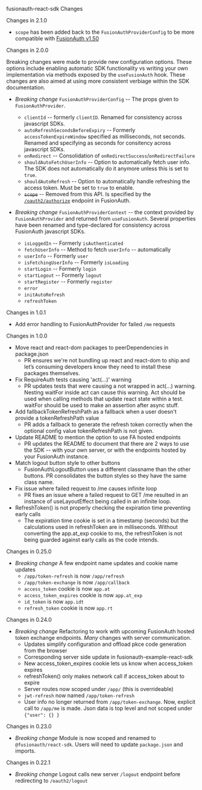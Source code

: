 fusionauth-react-sdk Changes

Changes in 2.1.0

- `scope` has been added back to the `FusionAuthProviderConfig` to be more compatible with [FusionAuth v1.50](https://fusionauth.io/docs/release-notes/#version-1-50-0)

Changes in 2.0.0

Breaking changes were made to provide new configuration options. These options include enabling automatic SDK functionality vs writing your own implementation via methods exposed by the `useFusionAuth` hook. These changes are also aimed at using more consistent verbiage within the SDK documentation.

- _Breaking change_ `FusionAuthProviderConfig` -- The props given to `FusionAuthProvider`.

  - `clientId` -- formerly `clientID`. Renamed for consistency across javascript SDKs.
  - `autoRefreshSecondsBeforeExpiry` -- Formerly `accessTokenExpireWindow` specified as milliseconds, not seconds. Renamed and specifying as seconds for consitency across javascript SDKs.
  - `onRedirect` -- Consolidation of `onRedirectSuccess`/`onRedirectFailure`
  - `shouldAutoFetchUserInfo` -- Option to automatically fetch user info. The SDK does not automatically do it anymore unless this is set to `true`.
  - `shouldAutoRefresh` -- Option to automatically handle refreshing the access token. Must be set to `true` to enable.
  - ~~`scope`~~ -- Removed from this API. Is specified by the [`/oauth2/authorize`](https://fusionauth.io/docs/lifecycle/authenticate-users/oauth/endpoints#complete-the-authorization-code-grant-request) endpoint in FusionAuth.

- _Breaking change_ `FusionAuthProviderContext` -- the context provided by `FusionAuthProvider` and returned from `useFusionAuth`. Several properties have been renamed and type-declared for consistency across FusionAuth javascript SDKs.
  - `isLoggedIn` -- Formerly `isAuthenticated`
  - `fetchUserInfo` -- Method to fetch `userInfo` -- automatically
  - `userInfo` -- Formerly `user`
  - `isFetchingUserInfo` -- Formerly `isLoading`
  - `startLogin` -- Formerly `login`
  - `startLogout` -- Formerly `logout`
  - `startRegister` -- Formerly `register`
  - `error`
  - `initAutoRefresh`
  - `refreshToken`

Changes in 1.0.1

- Add error handling to FusionAuthProvider for failed `/me` requests

Changes in 1.0.0

- Move react and react-dom packages to peerDependencies in package.json
  - PR ensures we're not bundling up react and react-dom to ship and let’s consuming developers know they need to install these packages themselves.
- Fix RequireAuth tests causing 'act(...)' warning
  - PR updates tests that were causing a not wrapped in act(...) warning. Nesting waitFor inside act can cause this warning. Act should be used when calling methods that update react state within a test. waitFor should be used to make an assertion after async stuff.
- Add fallbackTokenRefreshPath as a fallback when a user doesn't provide a tokenRefreshPath value
  - PR adds a fallback to generate the refresh token correctly when the optional config value tokenRefreshPath is not given.
- Update README to mention the option to use FA hosted endpoints
  - PR updates the README to document that there are 2 ways to use the SDK -- with your own server, or with the endpoints hosted by your FusionAuth instance.
- Match logout button style to other buttons
  - FusionAuthLogoutButton uses a different classname than the other buttons. PR consolidates the button styles so they have the same class name.
- Fix issue where failed request to /me causes infinite loop
  - PR fixes an issue where a failed request to GET /me resulted in an instance of useLayoutEffect being called in an infinite loop.
- RefreshToken() is not properly checking the expiration time preventing early calls
  - The expiration time cookie is set in a timestamp (seconds) but the calculations used in refreshToken are in milliseconds. Without converting the app.at_exp cookie to ms, the refreshToken is not being guarded against early calls as the code intends.

Changes in 0.25.0

- _Breaking change_ A few endpoint name updates and cookie name updates
  - `/app/token-refresh` is now `/app/refresh`
  - `/app/token-exchange` is now `/app/callback`
  - `access_token` cookie is now `app.at`
  - `access_token_expires` cookie is now `app.at_exp`
  - `id_token` is now `app.idt`
  - `refresh_token` cookie is now `app.rt`

Changes in 0.24.0

- _Breaking change_ Refactoring to work with upcoming FusionAuth hosted token exchange endpoints. _Many_ changes with server communication.
  - Updates simplify configuration and offload pkce code generation from the browser
  - Corresponding server side update in fusionauth-example-react-sdk
  - New access_token_expires cookie lets us know when access_token expires
  - refreshToken() only makes network call if access_token about to expire
  - Server routes now scoped under `/app/` (this is overrideable)
  - `jwt-refresh` now named `/app/token-refresh`
  - User info no longer returned from `/app/token-exchange`. Now, explicit call to `/app/me` is made. Json data is top level and not scoped under `{"user": {} }`

Changes in 0.23.0

- _Breaking change_ Module is now scoped and renamed to `@fusionauth/react-sdk`. Users will need to update `package.json` and imports.

Changes in 0.22.1

- _Breaking change_ Logout calls new server `/logout` endpoint before redirecting to `/oauth2/logout`
